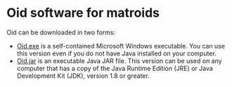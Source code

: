 # Oid software for matroids

Oid can be downloaded in two forms:

* <a href="https://github.com/rkingan/oid-download/files/Oid.exe" target="_blank">Oid.exe</a> is a self-contained Microsoft Windows executable. You can use this version even if you do not have Java installed on your computer.
* <a href="https://github.com/rkingan/oid-download/files/Oid.jar" target="_blank">Oid.jar</a> is an executable Java JAR file. This version can be used on any computer that has a copy of the Java Runtime Edition (JRE) or Java Development Kit (JDK), version 1.8 or greater.

